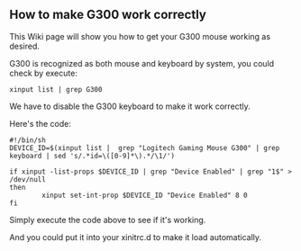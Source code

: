 ## How to make G300 work correctly

This Wiki page will show you how to get your G300 mouse working as desired.

G300 is recognized as both mouse and keyboard by system, you could check by execute:

```
xinput list | grep G300

```

We have to disable the G300 keyboard to make it work correctly.

Here's the code:

```
#!/bin/sh
DEVICE_ID=$(xinput list |  grep "Logitech Gaming Mouse G300" | grep keyboard | sed 's/.*id=\([0-9]*\).*/\1/')

if xinput -list-props $DEVICE_ID | grep "Device Enabled" | grep "1$" > /dev/null
then
        xinput set-int-prop $DEVICE_ID "Device Enabled" 8 0
fi

```

Simply execute the code above to see if it's working.

And you could put it into your xinitrc.d to make it load automatically.